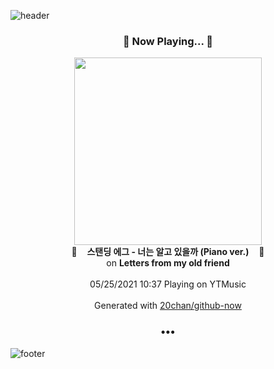 ![header](https://capsule-render.vercel.app/api?type=wave&height=170&section=header&text=Hi.%20I'm%20SHIFT&fontColor=090707&fontAlignX=45&fontAlignY=65&fontSize=100)

<h3 align="center">🎵 Now Playing... 🎵</h3>
<p align="center">
  <a href="https://music.youtube.com/watch?v=MbGlLsZlg9Q">
    <img width="300" src="https://lh3.googleusercontent.com/vtWxQlsrjtNWlbXRjeOZyFGygdbGBR7961JS7Co6r3wAsKxHk0jqdNOBd_34H0tFRp_Wjarbtu1Kyzg">
  </a>
  <br>
  🎵&nbsp&nbsp&nbsp <b>스탠딩 에그 - 너는 알고 있을까 (Piano ver.)</b> &nbsp&nbsp&nbsp🎵
  <br>
  on <b>Letters from my old friend</b>
  
  <br />
  <br />
  05/25/2021 10:37 Playing on YTMusic
  <br />
  <br />
  Generated with <a href="https://github.com/20chan/github-now">20chan/github-now</a>
</p>

<h3 align="center">•••</h3>

![footer](https://capsule-render.vercel.app/api?type=wave&height=150&section=footer)

